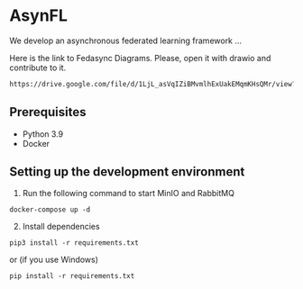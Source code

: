 # AsynFL
We develop an asynchronous federated learning framework ...

Here is the link to Fedasync Diagrams.
Please, open it with drawio and contribute to it.
```txt
https://drive.google.com/file/d/1LjL_asVqIZiBMvmlhExUakEMqmKHsQMr/view?usp=sharing
```

## Prerequisites
- Python 3.9
- Docker

## Setting up the development environment
1. Run the following command to start MinIO and RabbitMQ
```
docker-compose up -d
```
2. Install dependencies 
```
pip3 install -r requirements.txt
```
or (if you use Windows)
```
pip install -r requirements.txt
```



